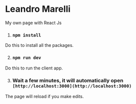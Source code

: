 # Leandro Marelli
My own page with React Js


1. ### `npm install`
  Do this to install all the packages.
  
2. ### `npm run dev`
  Do this to run the client app.
  
3. ### Wait a few minutes, it will automatically open `[http://localhost:3000](http://localhost:3000)`

The page will reload if you make edits.
